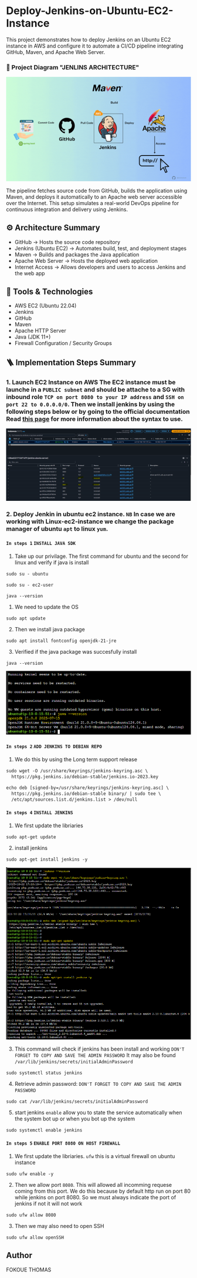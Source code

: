 # Deploy-Jenkins-on-Ubuntu-EC2-Instance
This project demonstrates how to deploy Jenkins on an Ubuntu EC2 instance in AWS and configure it to automate a CI/CD pipeline integrating GitHub, Maven, and Apache Web Server.

### 📸 Project Diagram "JENLINS ARCHITECTURE" 
![Alt text](images/jenkins-architecture.gif)

The pipeline fetches source code from GitHub, builds the application using Maven, and deploys it automatically to an Apache web server accessible over the Internet. This setup simulates a real-world DevOps pipeline for continuous integration and delivery using Jenkins.


## ⚙️ Architecture Summary

- GitHub → Hosts the source code repository
- Jenkins (Ubuntu EC2) → Automates build, test, and deployment stages
- Maven → Builds and packages the Java application
- Apache Web Server → Hosts the deployed web application
- Internet Access → Allows developers and users to access Jenkins and the web app

## 🧩 Tools & Technologies

- AWS EC2 (Ubuntu 22.04)
- Jenkins
- GitHub
- Maven
- Apache HTTP Server
- Java (JDK 11+)
- Firewall Configuration / Security Groups

## 🪜 Implementation Steps Summary
### 1. Launch EC2 Instance on AWS The EC2 instance must be launche in a `PUBLIC subnet` and should be attache to a SG with inbound role `TCP on port 8080 to your IP address` and `SSH on port 22 to 0.0.0.0/0`. Then we install jenkins by using the following steps below or by going to the official documentation Read [this page](https://www.jenkins.io/doc/book/installing/linux/#debianubuntu) for more information about the syntax to use.
![Alt text](images/ubuntu-ec2.png)

### 2. Deploy Jenkin in ubuntu ec2 instance. `NB` In case we are working with Linux-ec2-instance we change the package manager of ubuntu `apt` to linux `yum`.
#### `In steps 1` `INSTALL JAVA SDK` 
1. Take up our privilage. The first command for ubuntu and the second for linux and verify if java is install
```
sudo su - ubuntu
```
```
sudo su - ec2-user
```
```
java --version
```
1. We need to update the OS
```
sudo apt update

```
2. Then we install java package 
```
sudo apt install fontconfig openjdk-21-jre

```
3. Verified if the java package was succesfully install 
```
java --version

```
![Alt text](images/java-install.png)

#### `In steps 2`  `ADD JENKINS TO DEBIAN REPO`
1. We do this by using the Long term support release 
```
sudo wget -O /usr/share/keyrings/jenkins-keyring.asc \
  https://pkg.jenkins.io/debian-stable/jenkins.io-2023.key

``` 
```
echo deb [signed-by=/usr/share/keyrings/jenkins-keyring.asc] \
  https://pkg.jenkins.io/debian-stable binary/ | sudo tee \
  /etc/apt/sources.list.d/jenkins.list > /dev/null

```

#### `In steps 4` `INSTALL JENKINS`
1. We first update the libriaries 
```
sudo apt-get update

```
2. install jenkins  
```
sudo apt-get install jenkins -y

```
![Alt text](images/jenkins-install.png)

3. This command will check if jenkins has been install and working `DON'T FORGET TO COPY AND SAVE THE ADMIN PASSWORD` It may also be found  `/var/lib/jenkins/secrets/initialAdminPassword`
```
sudo systemctl status jenkins

```
4. Retrieve admin password: `DON'T FORGET TO COPY AND SAVE THE ADMIN PASSWORD`
```
sudo cat /var/lib/jenkins/secrets/initialAdminPassword

```
5. start jenkins `enable` allow you to state the service automatically when the system bot up or when you bot up the system 
```
sudo systemctl enable jenkins

```

#### `In steps 5` `ENABLE PORT 8080 ON HOST FIREWALL`
1. We first update the libriaries. `ufw` this is a virtual firewall on ubuntu instance 
```
sudo ufw enable -y

```
2. Then we allow port `8080`. This will allowed all incomming requese coming from this port. We do this because by default http run on port 80 while jenkins on port 8080. So we must always indicate the port of jenkins if not it will not work   
```
sudo ufw allow 8080

```
3. Then we may also need to open SSH   
```
sudo ufw allow openSSH

```



## Author
FOKOUE THOMAS 